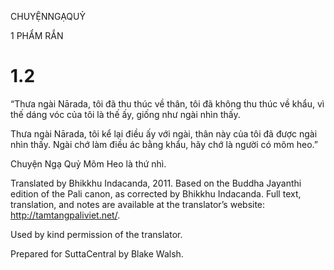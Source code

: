CHUYỆNNGẠQUỶ

1 PHẨM RẮN

# 1.2

“Thưa ngài Nārada, tôi đã thu thúc về thân, tôi đã không thu thúc về khẩu, vì thế dáng vóc của tôi là thế ấy, giống như ngài nhìn thấy.

Thưa ngài Nārada, tôi kể lại điều ấy với ngài, thân này của tôi đã được ngài nhìn thấy. Ngài chớ làm điều ác bằng khẩu, hãy chớ là người có mõm heo.”

Chuyện Ngạ Quỷ Mõm Heo là thứ nhì.

Translated by Bhikkhu Indacanda, 2011. Based on the Buddha Jayanthi edition of the Pali canon, as corrected by Bhikkhu Indacanda. Full text, translation, and notes are available at the translator’s website: http://tamtangpaliviet.net/.

Used by kind permission of the translator.

Prepared for SuttaCentral by Blake Walsh.